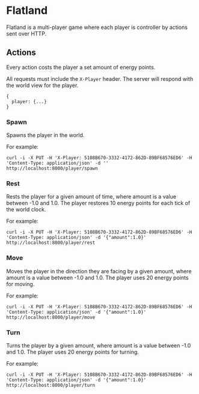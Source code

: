 # Flatland

Flatland is a multi-player game where each player is controller by actions sent
over HTTP.

## Actions

Every action costs the player a set amount of energy points.

All requests must include the `X-Player` header. The server will respond with
the world view for the player.

    {
      player: {...}
    }

### Spawn

Spawns the player in the world.

For example:

`curl -i -X PUT -H 'X-Player: 5108B670-3332-4172-862D-89BF68576ED6' -H 'Content-Type: application/json' -d '' http://localhost:8000/player/spawn`

### Rest

Rests the player for a given amount of time, where amount is a value between
-1.0 and 1.0. The player restores 10 energy points for each tick of the world
clock.

For example:

`curl -i -X PUT -H 'X-Player: 5108B670-3332-4172-862D-89BF68576ED6' -H 'Content-Type: application/json' -d '{"amount":1.0}' http://localhost:8000/player/rest`

### Move

Moves the player in the direction they are facing by a given amount, where
amount is a value between -1.0 and 1.0. The player uses 20 energy points for
moving.

For example:

`curl -i -X PUT -H 'X-Player: 5108B670-3332-4172-862D-89BF68576ED6' -H 'Content-Type: application/json' -d '{"amount":1.0}' http://localhost:8000/player/move`

### Turn

Turns the player by a given amount, where amount is a value between -1.0 and
1.0. The player uses 20 energy points for turning.

For example:

`curl -i -X PUT -H 'X-Player: 5108B670-3332-4172-862D-89BF68576ED6' -H 'Content-Type: application/json' -d '{"amount":1.0}' http://localhost:8000/player/turn`

